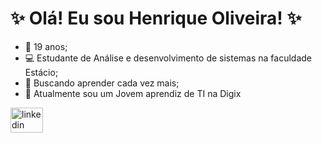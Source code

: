 # ✨ **Olá! Eu sou Henrique Oliveira!** ✨
-  🎂 19 anos;
-  💻 Estudante de Análise e desenvolvimento de sistemas na faculdade Estácio;
-  🌱 Buscando aprender cada vez mais;
-  🔭 Atualmente sou um Jovem aprendiz de TI na Digix

<div align="left">
  <img src="https://www.linkedin.com/in/henrique-oliveira-silva-2794b82a8/" width="52" height="40" alt="linkedin logo"  />
</div>

###
